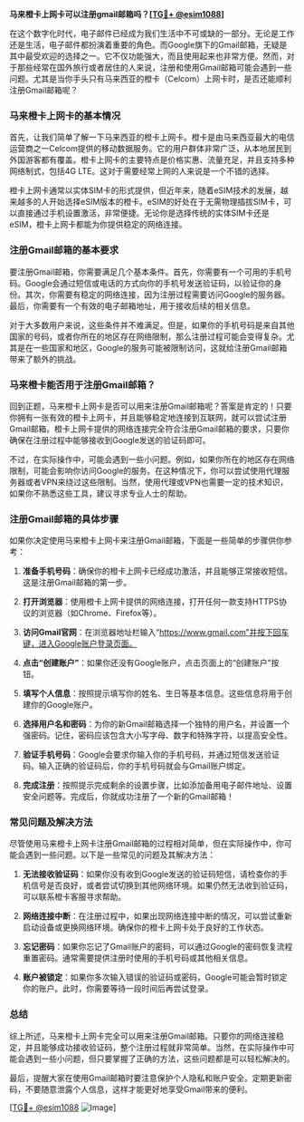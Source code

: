 **马来橙卡上网卡可以注册gmail邮箱吗？[[TG💪+ @esim1088](https://t.me/s/esim1088)]**

在这个数字化时代，电子邮件已经成为我们生活中不可或缺的一部分。无论是工作还是生活，电子邮件都扮演着重要的角色。而Google旗下的Gmail邮箱，无疑是其中最受欢迎的选择之一。它不仅功能强大，而且使用起来也非常方便。然而，对于那些经常在国外旅行或者居住的人来说，注册和使用Gmail邮箱可能会遇到一些问题。尤其是当你手头只有马来西亚的橙卡（Celcom）上网卡时，是否还能顺利注册Gmail邮箱呢？

### 马来橙卡上网卡的基本情况

首先，让我们简单了解一下马来西亚的橙卡上网卡。橙卡是由马来西亚最大的电信运营商之一Celcom提供的移动数据服务。它的用户群体非常广泛，从本地居民到外国游客都有覆盖。橙卡上网卡的主要特点是价格实惠、流量充足，并且支持多种网络制式，包括4G LTE。这对于需要经常上网的人来说是一个不错的选择。

橙卡上网卡通常以实体SIM卡的形式提供，但近年来，随着eSIM技术的发展，越来越多的人开始选择eSIM版本的橙卡。eSIM的好处在于无需物理插拔SIM卡，可以直接通过手机设置激活，非常便捷。无论你是选择传统的实体SIM卡还是eSIM，橙卡上网卡都能为你提供稳定的网络连接。

### 注册Gmail邮箱的基本要求

要注册Gmail邮箱，你需要满足几个基本条件。首先，你需要有一个可用的手机号码。Google会通过短信或电话的方式向你的手机号发送验证码，以验证你的身份。其次，你需要有稳定的网络连接，因为注册过程需要访问Google的服务器。最后，你需要有一个有效的电子邮箱地址，用于接收后续的相关信息。

对于大多数用户来说，这些条件并不难满足。但是，如果你的手机号码是来自其他国家的号码，或者你所在的地区存在网络限制，那么注册过程可能会变得复杂。尤其是在一些国家和地区，Google的服务可能被限制访问，这就给注册Gmail邮箱带来了额外的挑战。

### 马来橙卡能否用于注册Gmail邮箱？

回到正题，马来橙卡上网卡是否可以用来注册Gmail邮箱呢？答案是肯定的！只要你拥有一张有效的橙卡上网卡，并且能够稳定地连接到互联网，就可以尝试注册Gmail邮箱。橙卡上网卡提供的网络连接完全符合注册Gmail邮箱的要求，只要你确保在注册过程中能够接收到Google发送的验证码即可。

不过，在实际操作中，可能会遇到一些小问题。例如，如果你所在的地区存在网络限制，可能会影响你访问Google的服务。在这种情况下，你可以尝试使用代理服务器或者VPN来绕过这些限制。当然，使用代理或VPN也需要一定的技术知识，如果你不熟悉这些工具，建议寻求专业人士的帮助。

### 注册Gmail邮箱的具体步骤

如果你决定使用马来橙卡上网卡来注册Gmail邮箱，下面是一些简单的步骤供你参考：

1. **准备手机号码**：确保你的橙卡上网卡已经成功激活，并且能够正常接收短信。这是注册Gmail邮箱的第一步。
   
2. **打开浏览器**：使用橙卡上网卡提供的网络连接，打开任何一款支持HTTPS协议的浏览器（如Chrome、Firefox等）。

3. **访问Gmail官网**：在浏览器地址栏输入“https://www.gmail.com”并按下回车键，进入Google账户登录页面。

4. **点击“创建账户”**：如果你还没有Google账户，点击页面上的“创建账户”按钮。

5. **填写个人信息**：按照提示填写你的姓名、生日等基本信息。这些信息将用于创建你的Google账户。

6. **选择用户名和密码**：为你的新Gmail邮箱选择一个独特的用户名，并设置一个强密码。记住，密码应该包含大小写字母、数字和特殊字符，以提高安全性。

7. **验证手机号码**：Google会要求你输入你的手机号码，并通过短信发送验证码。输入正确的验证码后，你的手机号码就会与Gmail账户绑定。

8. **完成注册**：按照提示完成剩余的设置步骤，比如添加备用电子邮件地址、设置安全问题等。完成后，你就成功注册了一个新的Gmail邮箱！

### 常见问题及解决方法

尽管使用马来橙卡上网卡注册Gmail邮箱的过程相对简单，但在实际操作中，你可能会遇到一些问题。以下是一些常见的问题及其解决方法：

1. **无法接收验证码**：如果你没有收到Google发送的验证码短信，请检查你的手机信号是否良好，或者尝试切换到其他网络环境。如果仍然无法收到验证码，可以联系橙卡客服寻求帮助。

2. **网络连接中断**：在注册过程中，如果出现网络连接中断的情况，可以尝试重新启动设备或更换网络环境。确保你的橙卡上网卡处于良好的工作状态。

3. **忘记密码**：如果你忘记了Gmail账户的密码，可以通过Google的密码恢复流程重置密码。通常需要提供注册时使用的手机号码或其他相关信息。

4. **账户被锁定**：如果你多次输入错误的验证码或密码，Google可能会暂时锁定你的账户。此时，你需要等待一段时间后再尝试登录。

### 总结

综上所述，马来橙卡上网卡完全可以用来注册Gmail邮箱。只要你的网络连接稳定，并且能够成功接收验证码，整个注册过程就非常简单。当然，在实际操作中可能会遇到一些小问题，但只要掌握了正确的方法，这些问题都是可以轻松解决的。

最后，提醒大家在使用Gmail邮箱时要注意保护个人隐私和账户安全。定期更新密码，不要随意泄露个人信息，这样才能更好地享受Gmail带来的便利。

[[TG💪+ @esim1088](https://t.me/s/esim1088) ![Image](https://i.postimg.cc/4NQfJmqS/Snipaste-2025-05-13-00-14-12.png)]
